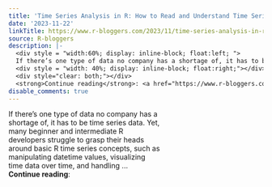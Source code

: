 ```yaml
---
title: 'Time Series Analysis in R: How to Read and Understand Time Series Data'
date: '2023-11-22'
linkTitle: https://www.r-bloggers.com/2023/11/time-series-analysis-in-r-how-to-read-and-understand-time-series-data/
source: R-bloggers
description: |-
  <div style = "width:60%; display: inline-block; float:left; ">
  If there’s one type of data no company has a shortage of, it has to be time series data. Yet, many beginner and intermediate R developers struggle to grasp their heads around basic R time series concepts, such as manipulating datetime values, visualizing time data over time, and handling ...</div>
  <div style = "width: 40%; display: inline-block; float:right;"></div>
  <div style="clear: both;"></div>
  <strong>Continue reading</strong>: <a href="https://www.r-bloggers.com/2023/11/time-series-analysis-in-r-how-to-read-and-understand-time-s ...
disable_comments: true
---
```

<div style = "width:60%; display: inline-block; float:left; ">
If there’s one type of data no company has a shortage of, it has to be time series data. Yet, many beginner and intermediate R developers struggle to grasp their heads around basic R time series concepts, such as manipulating datetime values, visualizing time data over time, and handling ...</div>
<div style = "width: 40%; display: inline-block; float:right;"></div>
<div style="clear: both;"></div>
<strong>Continue reading</strong>: <a href="https://www.r-bloggers.com/2023/11/time-series-analysis-in-r-how-to-read-and-understand-time-s ...